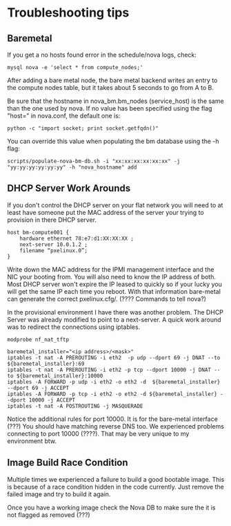 Troubleshooting tips
====================

Baremetal
---------

If you get a no hosts found error in the schedule/nova logs, check:

    mysql nova -e 'select * from compute_nodes;'

After adding a bare metal node, the bare metal backend writes an entry to the
compute nodes table, but it takes about 5 seconds to go from A to B.


Be sure that the hostname in nova_bm.bm_nodes (service_host) is the same than
the one used by nova. If no value has been specified using the flag "host=" in 
nova.conf, the default one is:

    python -c "import socket; print socket.getfqdn()"

You can override this value when populating the bm database using the -h flag:

    scripts/populate-nova-bm-db.sh -i "xx:xx:xx:xx:xx:xx" -j "yy:yy:yy:yy:yy:yy" -h "nova_hostname" add
        
## DHCP Server Work Arounds ##

If you don't control the DHCP server on your flat network you will 
need to at least have someone put the MAC address of the server
your trying to provision in there DHCP server.

    host bm-compute001 {
        hardware ethernet 78:e7:d1:XX:XX:XX ;
        next-server 10.0.1.2 ;
        filename “pxelinux.0”;
    }    

Write down the MAC address for the IPMI management interface and 
the NIC your booting from.  You will also need to know the IP address of both. 
Most DHCP server won't expire the IP leased to quickly so if your lucky you will get the same IP each time you reboot.  With that information bare-metal can 
generate the correct pxelinux.cfg/<file>. (???? Commands to tell nova?)

In the provisional environment I have there was another problem. The DHCP Server was already modified to point to a next-server. A quick work around was to redirect the connections using iptables.

    modprobe nf_nat_tftp

    baremetal_installer="<ip address>/<mask>"
    iptables -t nat -A PREROUTING -i eth2  -p udp --dport 69 -j DNAT --to ${baremetal_installer}:69
    iptables -t nat -A PREROUTING -i eth2 -p tcp --dport 10000 -j DNAT --to ${baremetal_installer}:10000
    iptables -A FORWARD -p udp -i eth2 -o eth2 -d  ${baremetal_installer} --dport 69 -j ACCEPT
    iptables -A FORWARD -p tcp -i eth2 -o eth2 -d ${baremetal_installer} --dport 10000 -j ACCEPT
    iptables -t nat -A POSTROUTING -j MASQUERADE

Notice the additional rules for port 10000. It is for the bare-metal interface (???) You should have matching reverse DNS too. We experienced problems connecting to port 10000 (????). That may be very unique to my environment btw.

## Image Build Race Condition ##

Multiple times we experienced a failure to build a good bootable image. This is because of a race condition hidden in the code currently. Just remove the failed image and try to build it again. 

Once you have a working image check the Nova DB to make sure the it is not flagged as removed (???) 





